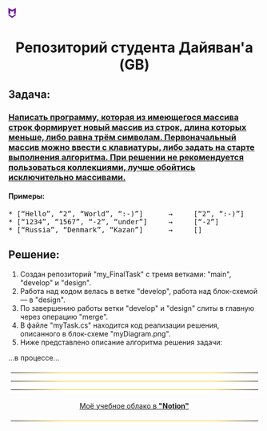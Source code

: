 ![](https://github.com/DAYIAWAN/Course-at-GB/blob/main/myTemplates/dev/myIcon.png?raw=true "")
# <p style="text-align: center;">Репозиторий студента Дайяван'а (GB)</p>

## Задача:
### [Написать программу, которая из имеющегося массива строк формирует новый массив из строк, длина которых меньше, либо равна трём символам. Первоначальный массив можно ввести с клавиатуры, либо задать на старте выполнения алгоритма. При решении не рекомендуется пользоваться коллекциями, лучше обойтись исключительно массивами.](#myTag_one)

#### Примеры:
<pre>
* [“Hello”, “2”, “World”, “:-)”]      →     [“2”, “:-)”]
* [“1234”, “1567”, “-2”, “under”]     →     [“-2”]
* [“Russia”, “Denmark”, “Kazan”]      →     []
</pre>
## Решение:
1. Создан репозиторий "my_FinalTask" с тремя ветками: "main", "develop" и "design".
2. Работа над кодом велась в ветке "develop", работа над блок-схемой — в "design".
3. По завершению работы ветки "develop" и "design" слиты в главную через операцию "merge".
4. В файле "myTask.cs" находится код реализации решения, описанного в блок-схеме "myDiagram.png".
5. Ниже представлено описание алгоритма решения задачи:

...в процессе...

<!-- "GitHub" -->
![](https://github.com/DAYIAWAN/Course-at-GB/blob/main/myTemplates/Var_1/index_files/0.gif?raw=true "")
![](https://github.com/DAYIAWAN/Course-at-GB/blob/main/myTemplates/Var_1/index_files/0.gif?raw=true "")
![](https://github.com/DAYIAWAN/Course-at-GB/blob/main/myTemplates/Var_1/index_files/0.gif?raw=true "")

<!-- "Notion" -->
<p style="text-align: center;"><a href="https://esoter.notion.site/75e1e973a5584a2eb8294ffdc7ad8598" target="_blank">Моё учебное облако в <b>"<u>Notion</u>"</b></a></p>

![](https://github.com/DAYIAWAN/Course-at-GB/blob/main/myTemplates/Var_1/index_files/0.gif?raw=true "")
